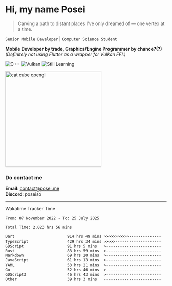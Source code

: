 # Hi, my name Posei

> Carving a path to distant places I've only dreamed of — one vertex at a time.

`Senior Mobile Developer` | `Computer Science Student`  

**Mobile Developer by trade, Graphics/Engine Programmer by chance?(?)**  
_(Definitely not using Flutter as a wrapper for Vulkan FFI.)_

![C++](https://img.shields.io/badge/C++-00599C?style=flat&logo=c%2B%2B&logoColor=white)
![Vulkan](https://img.shields.io/badge/Vulkan-AC162C?style=flat&logo=vulkan&logoColor=white)
![Still Learning](https://img.shields.io/badge/Still%20Learning-FFCC00?style=flat&logoColor=white)

  <img src="https://github.com/user-attachments/assets/54c92bc8-af3e-4bf1-b442-e889f1c01633" width="300" alt="cat cube opengl" />

### Do contact me

**Email**: [contact@posei.me](mailto:contact@posei.me)  
**Discord**: poseiso

---

Wakatime Tracker Time

<!--START_SECTION:waka-->

```txt
From: 07 November 2022 - To: 25 July 2025

Total Time: 2,023 hrs 56 mins

Dart                       914 hrs 49 mins >>>>>>>>>>>--------------   45.21 %
TypeScript                 429 hrs 34 mins >>>>>--------------------   21.23 %
GDScript                   91 hrs 5 mins   >------------------------   04.50 %
Rust                       83 hrs 59 mins  >------------------------   04.15 %
Markdown                   69 hrs 20 mins  >------------------------   03.43 %
JavaScript                 61 hrs 13 mins  >------------------------   03.03 %
YAML                       53 hrs 21 mins  >------------------------   02.64 %
Go                         52 hrs 46 mins  >------------------------   02.61 %
GDScript3                  46 hrs 43 mins  >------------------------   02.31 %
Other                      39 hrs 3 mins   -------------------------   01.93 %
```

<!--END_SECTION:waka-->

